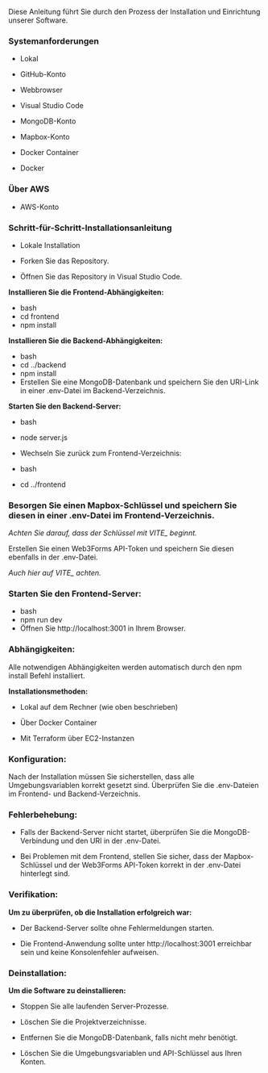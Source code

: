 Diese Anleitung führt Sie durch den Prozess der Installation und Einrichtung unserer Software.

### Systemanforderungen
- Lokal
- GitHub-Konto

- Webbrowser

- Visual Studio Code

- MongoDB-Konto

- Mapbox-Konto

- Docker Container
- Docker

### Über AWS
- AWS-Konto

### Schritt-für-Schritt-Installationsanleitung
- Lokale Installation
- Forken Sie das Repository.

- Öffnen Sie das Repository in Visual Studio Code.

**Installieren Sie die Frontend-Abhängigkeiten:**

- bash
- cd frontend
- npm install

**Installieren Sie die Backend-Abhängigkeiten:**

- bash
- cd ../backend
- npm install
- Erstellen Sie eine MongoDB-Datenbank und speichern Sie den URI-Link in einer .env-Datei im Backend-Verzeichnis.

**Starten Sie den Backend-Server:**

- bash
- node server.js
- Wechseln Sie zurück zum Frontend-Verzeichnis:

- bash
- cd ../frontend

### Besorgen Sie einen Mapbox-Schlüssel und speichern Sie diesen in einer .env-Datei im Frontend-Verzeichnis. 

*Achten Sie darauf, dass der Schlüssel mit VITE_ beginnt.*

Erstellen Sie einen Web3Forms API-Token und speichern Sie diesen ebenfalls in der .env-Datei. 

*Auch hier auf VITE_ achten.*

### Starten Sie den Frontend-Server:

- bash
- npm run dev
- Öffnen Sie http://localhost:3001 in Ihrem Browser.

### Abhängigkeiten:

Alle notwendigen Abhängigkeiten werden automatisch durch den npm install Befehl installiert.

**Installationsmethoden:**

- Lokal auf dem Rechner (wie oben beschrieben)

- Über Docker Container

- Mit Terraform über EC2-Instanzen

### Konfiguration:
Nach der Installation müssen Sie sicherstellen, dass alle Umgebungsvariablen korrekt gesetzt sind. Überprüfen Sie die .env-Dateien im Frontend- und Backend-Verzeichnis.

### Fehlerbehebung:

- Falls der Backend-Server nicht startet, überprüfen Sie die MongoDB-Verbindung und den URI in der .env-Datei.

- Bei Problemen mit dem Frontend, stellen Sie sicher, dass der Mapbox-Schlüssel und der Web3Forms API-Token korrekt in der .env-Datei hinterlegt sind.

### Verifikation:

**Um zu überprüfen, ob die Installation erfolgreich war:**

- Der Backend-Server sollte ohne Fehlermeldungen starten.

- Die Frontend-Anwendung sollte unter http://localhost:3001 erreichbar sein und keine Konsolenfehler aufweisen.

### Deinstallation:

**Um die Software zu deinstallieren:**

- Stoppen Sie alle laufenden Server-Prozesse.

- Löschen Sie die Projektverzeichnisse.

- Entfernen Sie die MongoDB-Datenbank, falls nicht mehr benötigt.

- Löschen Sie die Umgebungsvariablen und API-Schlüssel aus Ihren Konten.